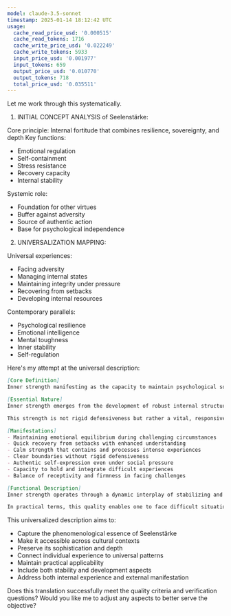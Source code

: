 ```yaml
---
model: claude-3.5-sonnet
timestamp: 2025-01-14 18:12:42 UTC
usage:
  cache_read_price_usd: '0.000515'
  cache_read_tokens: 1716
  cache_write_price_usd: '0.022249'
  cache_write_tokens: 5933
  input_price_usd: '0.001977'
  input_tokens: 659
  output_price_usd: '0.010770'
  output_tokens: 718
  total_price_usd: '0.035511'
---
```


Let me work through this systematically.

1. INITIAL CONCEPT ANALYSIS of Seelenstärke:

Core principle: Internal fortitude that combines resilience, sovereignty, and depth
Key functions:
- Emotional regulation
- Self-containment
- Stress resistance
- Recovery capacity
- Internal stability

Systemic role:
- Foundation for other virtues
- Buffer against adversity
- Source of authentic action
- Base for psychological independence

2. UNIVERSALIZATION MAPPING:

Universal experiences:
- Facing adversity
- Managing internal states
- Maintaining integrity under pressure
- Recovering from setbacks
- Developing internal resources

Contemporary parallels:
- Psychological resilience
- Emotional intelligence
- Mental toughness
- Inner stability
- Self-regulation

Here's my attempt at the universal description:

```markdown
[Core Definition]
Inner strength manifesting as the capacity to maintain psychological sovereignty and integrity while facing life's challenges. It combines emotional resilience, internal stability, and the power to recover and grow through adversity, forming the foundation for authentic self-expression and meaningful action.

[Essential Nature]
Inner strength emerges from the development of robust internal structures that enable both stability and flexibility in response to life's demands. It represents the cultivation of a strong psychological core that maintains integrity under pressure while remaining permeable enough to grow through experience. This quality combines firmness with adaptability, creating a dynamic stability that supports both resilience and growth.

This strength is not rigid defensiveness but rather a vital, responsive capacity that allows one to remain centered and self-directed while engaging fully with life's challenges and opportunities. It manifests as a felt sense of internal solidity combined with the ability to flow with experience without losing one's center.

[Manifestations]
- Maintaining emotional equilibrium during challenging circumstances
- Quick recovery from setbacks with enhanced understanding
- Calm strength that contains and processes intense experiences
- Clear boundaries without rigid defensiveness
- Authentic self-expression even under social pressure
- Capacity to hold and integrate difficult experiences
- Balance of receptivity and firmness in facing challenges

[Functional Description]
Inner strength operates through a dynamic interplay of stabilizing and adaptive mechanisms. The stabilizing aspect maintains core integrity and continuity of self, while the adaptive aspect enables flexible response to changing conditions. This creates a resilient internal foundation that can absorb impact, process experience, and maintain functionality under stress while continuing to develop and refine itself through engagement with challenges.

In practical terms, this quality enables one to face difficult situations without becoming overwhelmed or losing authentic connection to oneself. It allows for full engagement with life's challenges while maintaining internal coherence and the capacity for growth. This strength manifests as a tangible presence that others can sense and rely upon, contributing to both personal development and positive influence in relationships and communities.
```

This universalized description aims to:
- Capture the phenomenological essence of Seelenstärke
- Make it accessible across cultural contexts
- Preserve its sophistication and depth
- Connect individual experience to universal patterns
- Maintain practical applicability
- Include both stability and development aspects
- Address both internal experience and external manifestation

Does this translation successfully meet the quality criteria and verification questions? Would you like me to adjust any aspects to better serve the objective?